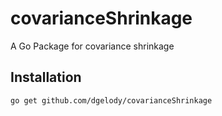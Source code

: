 # covarianceShrinkage

A Go Package for covariance shrinkage

## Installation
```sh
go get github.com/dgelody/covarianceShrinkage